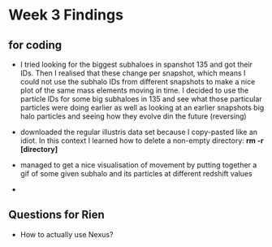 # Week 3 Findings

## for coding

- I tried looking for the biggest subhaloes in spanshot 135 and got their IDs. Then I realised that these change per snapshot, which means I could not use the subhalo IDs from different snapshots to make a nice plot of the same mass elements moving in time. I decided to use the particle IDs for some big subhaloes in 135 and see what those particular particles were doing earlier as well as looking at an earlier snapshots big halo particles and seeing how they evolve din the future (reversing)

- downloaded the regular illustris data set because I copy-pasted like an idiot. In this context I learned how to delete a non-empty directory: **rm -r \[directory]**

- managed to get a nice visualisation of movement by putting together a gif of some given subhalo and its particles at different redshift values

-

## Questions for Rien

- How to actually use Nexus?
